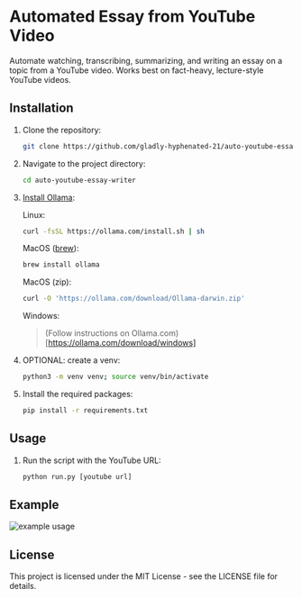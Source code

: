 # Automated Essay from YouTube Video

Automate watching, transcribing, summarizing, and writing an essay on a topic from a YouTube video. Works best on fact-heavy, lecture-style YouTube videos.

## Installation

1. Clone the repository:
   ```bash
   git clone https://github.com/gladly-hyphenated-21/auto-youtube-essay-writer.git
2. Navigate to the project directory:
   ```bash
   cd auto-youtube-essay-writer
2. [Install Ollama](https://ollama.com/download):

      Linux:
      ```bash
      curl -fsSL https://ollama.com/install.sh | sh
      ```
      MacOS ([brew](https://brew.sh/)):
      ```bash
      brew install ollama
      ```
      MacOS (zip):
      ```bash
      curl -O 'https://ollama.com/download/Ollama-darwin.zip'
      ```
      Windows:
      >(Follow instructions on Ollama.com)[https://ollama.com/download/windows]  

4. OPTIONAL: create a venv:
   ```bash
   python3 -m venv venv; source venv/bin/activate

5. Install the required packages:
   ```bash
   pip install -r requirements.txt

## Usage
1. Run the script with the YouTube URL:
   ```bash
   python run.py [youtube url]

## Example
![example usage](https://github.com/gladly-hyphenated-21/auto-youtube-essay-writer/blob/main/image.png)

## License
This project is licensed under the MIT License - see the LICENSE file for details.
